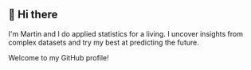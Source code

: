 ## 👋 Hi there

I'm Martin and I do applied statistics for a living. I uncover insights from complex datasets and try my best at predicting the future. 

Welcome to my GitHub profile!
